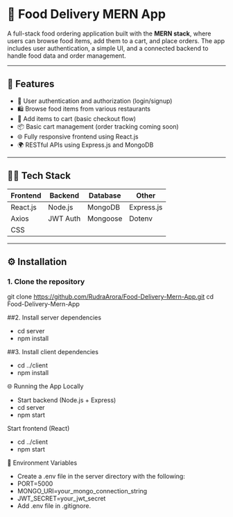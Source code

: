 # 🍔 Food Delivery MERN App

A full-stack food ordering application built with the **MERN stack**, where users can browse food items, add them to a cart, and place orders. The app includes user authentication, a simple UI, and a connected backend to handle food data and order management.

---

## 🚀 Features

- 🔐 User authentication and authorization (login/signup)
- 🛍️ Browse food items from various restaurants
- 🛒 Add items to cart (basic checkout flow)
- 📦 Basic cart management (order tracking coming soon)
- 🌐 Fully responsive frontend using React.js
- 🌍 RESTful APIs using Express.js and MongoDB

---

## 🧑‍💻 Tech Stack

| Frontend | Backend | Database | Other |
|---------|--------|----------|--------|
| React.js | Node.js | MongoDB | Express.js |
| Axios   | JWT Auth | Mongoose | Dotenv |
| CSS |  |  |  |

---

## ⚙️ Installation

### 1. Clone the repository

git clone https://github.com/RudraArora/Food-Delivery-Mern-App.git
cd Food-Delivery-Mern-App

##2. Install server dependencies
 - cd server
 - npm install

##3. Install client dependencies
 - cd ../client
 - npm install

🌐 Running the App Locally
 - Start backend (Node.js + Express)
 - cd server
 - npm start

Start frontend (React)
 - cd ../client
 - npm start

🔑 Environment Variables
 - Create a .env file in the server directory with the following:
 - PORT=5000
 - MONGO_URI=your_mongo_connection_string
 - JWT_SECRET=your_jwt_secret
 - Add .env file in .gitignore.
